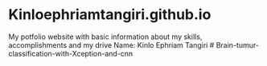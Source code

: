 # Kinloephriamtangiri.github.io
My potfolio website with basic information about my skills, accomplishments and my drive
Name: Kinlo Ephriam Tangiri
#   B r a i n - t u m u r - c l a s s i f i c a t i o n - w i t h - X c e p t i o n - a n d - c n n  
 